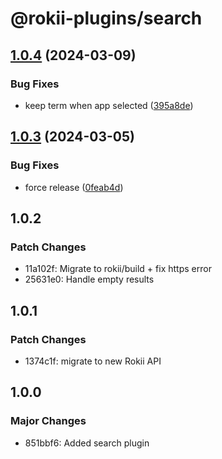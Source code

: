 # @rokii-plugins/search

## [1.0.4](https://github.com/RokiiApp/extensions/compare/search-v1.0.3...search-v1.0.4) (2024-03-09)


### Bug Fixes

* keep term when app selected ([395a8de](https://github.com/RokiiApp/extensions/commit/395a8dea6599202b4821967a92662a7f1781f8d3))

## [1.0.3](https://github.com/RokiiApp/plugins/compare/search-v1.0.2...search-v1.0.3) (2024-03-05)


### Bug Fixes

* force release ([0feab4d](https://github.com/RokiiApp/plugins/commit/0feab4d208b11eda46d2c2ba19d8a9afa375df38))

## 1.0.2

### Patch Changes

- 11a102f: Migrate to rokii/build + fix https error
- 25631e0: Handle empty results

## 1.0.1

### Patch Changes

- 1374c1f: migrate to new Rokii API

## 1.0.0

### Major Changes

- 851bbf6: Added search plugin
